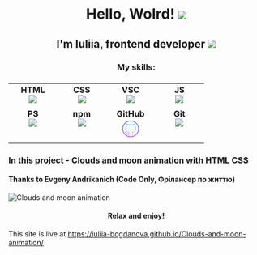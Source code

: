 <h1 align="center">Hello, Wolrd! <img src="https://github.com/blackcater/blackcater/raw/main/images/Hi.gif" height="32"/></h1>

<h2 align="center">I'm Iuliia, frontend developer <img src="https://github.com/blackcater/blackcater/raw/main/images/Hi.gif" height="32"/></h2>

<h3 align="center">My skills:<h3>
<!-- <p>HTML5, CSS3, Bootstrap, БЭМ, Git, JavaScript, Ajax, React</p> -->
<table width="320px">
    <tbody>
        <tr valign="top">
            <td width="80px" align="center">
            <span><strong>HTML</strong></span><br>
            <img height="32px" src="https://cdn.jsdelivr.net/gh/devicons/devicon/icons/html5/html5-original.svg">
            </td>
            <td width="80px" align="center">
            <span><strong>CSS</strong></span><br>
            <img height="32" src="https://cdn.jsdelivr.net/gh/devicons/devicon/icons/css3/css3-original.svg">
            </td>
            <td width="80px" align="center">
            <span><strong>VSC</strong></span><br>
            <img height="32" src="https://cdn.jsdelivr.net/gh/devicons/devicon/icons/visualstudio/visualstudio-plain.svg">
            </td>
            <td width="80px" align="center">
            <span><strong>JS</strong></span><br>
            <img height="32" src="https://cdn.jsdelivr.net/gh/devicons/devicon/icons/javascript/javascript-plain.svg">
            </td>           
        </tr>
        <tr valign="top">
            <td width="80px" align="center">
            <span><strong>PS</strong></span><br>
            <img height="32px" src="https://cdn.jsdelivr.net/gh/devicons/devicon/icons/react/react-original.svg">
            </td>
            <td width="80px" align="center">
            <span><strong>npm</strong></span><br>
            <img height="32px" src="https://cdn.jsdelivr.net/gh/devicons/devicon/icons/npm/npm-original-wordmark.svg">
            </td>
            <td width="80px" align="center">
            <span><strong>GitHub</strong></span><br>
            <img height="40px" src="https://raw.githubusercontent.com/asilisa/asilisa/main/icons8-github.svg">
            <td width="80px" align="center">
            <span><strong>Git</strong></span><br>
            <img height="32px" src="https://cdn.jsdelivr.net/gh/devicons/devicon/icons/git/git-original.svg">
            </td>
        </tr>
    </tbody>
</table>

<h3>In this project - Clouds and moon animation with HTML CSS</h3>
<h4>Thanks to Evgeny Andrikanich (Code Only, Фрілансер по життю)</h4>
<img src="./assets/img/promo.gif" alt="Clouds and moon animation">

<h4 align="center">Relax and enjoy!</h4>

This site is live at https://iuliia-bogdanova.github.io/Clouds-and-moon-animation/

<!-- <img align="center" src="https://github.com/asilisa/asilisa/blob/main/github_portfolio.png">

<h1 align="center">Hello, world <img src="https://github.com/ABSphreak/ABSphreak/blob/master/gifs/Hi.gif" width="30px"></h1>
<h3 align="center">I'm Asya. Junior frontend developer</h3>
<br>

🐴 Recently finished online shop's project [Module02-Shop](https://asilisa.github.io/Module02-Shop/dist) and web-developer's portfolio site [Portfolio](https://github.com/asilisa/profile/dist) 

🦄 Keep learning **HTML, CSS, JavaScript**


<br>
<h3 align="left">Connect with me</h3>
<p align="left">   <a href="https://t.me/asyafrolova" target="blank"><img align="center" src="https://github.com/asilisa/asilisa/blob/main/icons8-new-message-delivery-25.png?raw=true" alt="asyafrolova" height="18" width="18" />   Telegram</a> 
 <a href="https://codepen.io/asilisa" target="blank"><img align="center"  src="https://github.com/asilisa/asilisa/blob/main/icons8-codepen-an-online-community-for-testing-and-showcasing-code-snippets.-25.png" alt="asilisa" height="18" width="18" />   Codepen</a>
 </p>

 <br>
<h3 align="left">Skills</h3> 


 
<br>
<p text-style="bold">｡･:*:･ﾟ★,｡･:*:･ﾟ☆ ｡･:*:･ﾟ★,｡･:*:･ﾟ☆ 　　(◕‿◕✿)</p>
<br>



<p><img align="center" src="https://github-readme-stats.vercel.app/api/top-langs?username=asilisa&show_icons=true&locale=en&layout=compact&theme=aura" alt="asilisa" /></p> -->